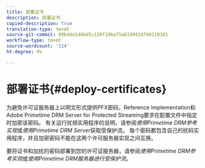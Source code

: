 ```yaml
---
title: 部署证书
description: 部署证书
copied-description: true
translation-type: tm+mt
source-git-commit: 89bdda1d4bd5c126f19ba75a819942df901183d1
workflow-type: tm+mt
source-wordcount: '114'
ht-degree: 0%

---
```



# 部署证书{#deploy-certificates}

为避免许可证服务器上以明文形式提供PFX密码，Reference Implementation和Adobe Primetime DRM Server for Protected Streaming要求在配置文件中指定时加密该密码。 有关运行扰频实用程序的说明，请参阅&#x200B;*使用Primetime DRM参考实现*&#x200B;或&#x200B;*使用Primetime DRM Server*&#x200B;获取受保护流。 每个密码都包含自己的扰码实用程序，并且加密密码不能在这两个许可服务器实现之间互换。

要将证书和加扰的密码部署到您的许可证服务器，请参阅&#x200B;*使用Primetime DRM参考实现*&#x200B;或&#x200B;*使用Primetime DRM服务器进行受保护流*。
